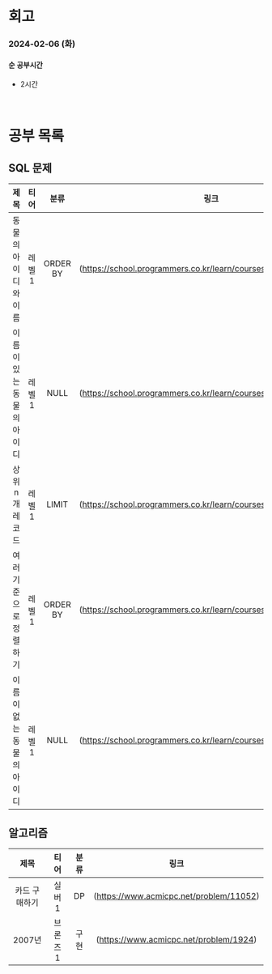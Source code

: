 # 회고

### 2024-02-06 (화)

#### 순 공부시간

- 2시간

<br>

# 공부 목록

## SQL 문제

|           제목            |  티어  |   분류   |                               링크                                |
| :-----------------------: | :----: | :------: | :---------------------------------------------------------------: |
|   동물의 아이디와 이름    | 레벨 1 | ORDER BY | (https://school.programmers.co.kr/learn/courses/30/lessons/59403) |
| 이름이 있는 동물의 아이디 | 레벨 1 |   NULL   | (https://school.programmers.co.kr/learn/courses/30/lessons/59407) |
|      상위 n개 레코드      | 레벨 1 |  LIMIT   | (https://school.programmers.co.kr/learn/courses/30/lessons/59405) |
|  여러 기준으로 정렬하기   | 레벨 1 | ORDER BY | (https://school.programmers.co.kr/learn/courses/30/lessons/59404) |
| 이름이 없는 동물의 아이디 | 레벨 1 |   NULL   | (https://school.programmers.co.kr/learn/courses/30/lessons/59039) |

## 알고리즘

|     제목      |   티어   | 분류 |                  링크                   |
| :-----------: | :------: | :--: | :-------------------------------------: |
| 카드 구매하기 |  실버 1  |  DP  | (https://www.acmicpc.net/problem/11052) |
|    2007년     | 브론즈 1 | 구현 | (https://www.acmicpc.net/problem/1924)  |
